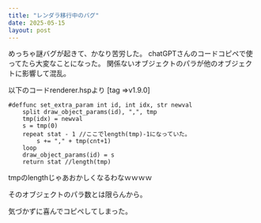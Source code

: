 ```yaml
---
title: "レンダラ移行中のバグ"
date: 2025-05-15
layout: post
---
```


めっちゃ謎バグが起きて、かなり苦労した。
chatGPTさんのコードコピペで使ってたら大変なことになった。
関係ないオブジェクトのパラが他のオブジェクトに影響して混乱。

以下のコードrenderer.hspより [tag =>v1.9.0]
```hsp
#deffunc set_extra_param int id, int idx, str newval
	split draw_object_params(id), ",", tmp
	tmp(idx) = newval
	s = tmp(0)
	repeat stat - 1 //ここでlength(tmp)-1になっていた。
		s += "," + tmp(cnt+1)
	loop
	draw_object_params(id) = s
	return stat //length(tmp)

```

tmpのlengthじゃあおかしくなるわなｗｗｗｗ

そのオブジェクトのパラ数とは限らんから。

気づかずに喜んでコピペしてしまった。
